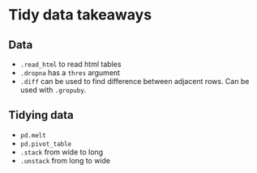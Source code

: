 # Tidy data takeaways

## Data

- `.read_html` to read html tables
- `.dropna` has a `thres` argument
- `.diff` can be used to find difference between adjacent rows.
  Can be used with `.gropuby`.

## Tidying data

- `pd.melt`
- `pd.pivot_table`
- `.stack` from wide to long
- `.unstack` from long to wide
